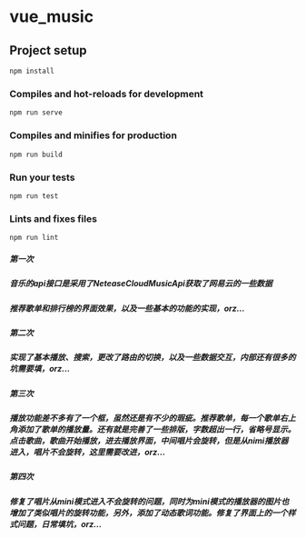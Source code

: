 # vue_music

## Project setup
```
npm install
```

### Compiles and hot-reloads for development
```
npm run serve
```

### Compiles and minifies for production
```
npm run build
```

### Run your tests
```
npm run test
```

### Lints and fixes files
```
npm run lint
```

##### 第一次

##### 音乐的api接口是采用了NeteaseCloudMusicApi获取了网易云的一些数据

##### 推荐歌单和排行榜的界面效果，以及一些基本的功能的实现，orz...

##### 第二次

##### 实现了基本播放、搜索，更改了路由的切换，以及一些数据交互，内部还有很多的坑需要填，orz...

##### 第三次

##### 播放功能差不多有了一个框，虽然还是有不少的瑕疵。推荐歌单，每一个歌单右上角添加了歌单的播放量。还有就是完善了一些排版，字数超出一行，省略号显示。点击歌曲，歌曲开始播放，进去播放界面，中间唱片会旋转，但是从nimi播放器进入，唱片不会旋转，这里需要改进，orz...

##### 第四次

##### 修复了唱片从mini模式进入不会旋转的问题，同时为mini模式的播放器的图片也增加了类似唱片的旋转功能，另外，添加了动态歌词功能。修复了界面上的一个样式问题，日常填坑，orz...